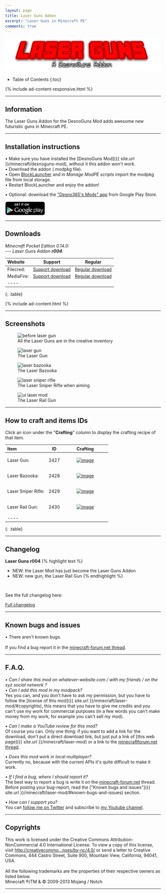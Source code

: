 ```yaml
---
layout: page
title: Laser Guns Addon
excerpt: "Laser Guns in Minecraft PE"
comments: true
---
```


<div style="text-align:center;">
  <img alt="Laser Guns Addon"
      src="/minecraft/laser-mod/images/laser-guns-addon.png" />
</div>

* Table of Contents
{:toc}

{% include ad-content-responsive.html %}

---

## Information

The Laser Guns Addon for the DesnoGuns Mod adds awesome new futuristic guns in Minecraft PE.

---

## Installation instructions

• Make sure you have installed the [DesnoGuns Mod]({{ site.url }}/minecraft/desnoguns-mod), without it this addon won't work.<br>
• Download the addon (.modpkg file).<br>
• Open [BlockLauncher](https://play.google.com/store/apps/details?id=net.zhuoweizhang.mcpelauncher) and in <i>Manage ModPE scripts</i> import the modpkg file from local storage.<br>
• Restart BlockLauncher and enjoy the addon!

• Optional: download the ["Desno365's Mods" app](https://play.google.com/store/apps/details?id=com.desno365.mods) from Google Play Store.

<a href="https://play.google.com/store/apps/details?id=com.desno365.mods">
  <img alt="Get it on Google Play"
    src="/images/en_generic_rgb_wo_45.png" />
</a>

---

## Downloads

<i>Minecraft Pocket Edition 0.14.0:</i><br>
<i> --- Laser Guns Addon <b>r004</b>:</i>

| Website | Support | Regular |
|:--------|:-------:|:-------:|
| Filecred:          | [Support download](http://adf.ly/1YlXtP) | [Regular download](http://filecred.com/A5ECG56F) |
| MediaFire:         | [Support download](http://adf.ly/1YlXvz) | [Regular download](http://www.mediafire.com/download/2c9gm3n8n371xg5/Laser_Guns_Addon_r004_Desno365.modpkg) |
|----
{: .table}

{% include ad-content.html %}

---

## Screenshots

<figure>
  <img src="{{ site.url }}/minecraft/laser-mod/images/laser-guns-creative.jpeg" alt="before laser gun">
  <figcaption>All the Laser Guns are in the creative inventory</figcaption>
</figure>

<figure>
  <img src="{{ site.url }}/minecraft/laser-mod/images/laser-gun.jpeg" alt="laser gun">
  <figcaption>The Laser Gun</figcaption>
</figure>

<figure>
  <img src="{{ site.url }}/minecraft/laser-mod/images/laser-bazooka.jpeg" alt="laser bazooka">
  <figcaption>The Laser Bazooka</figcaption>
</figure>

<figure>
  <img src="{{ site.url }}/minecraft/laser-mod/images/laser-sniper-rifle.jpeg" alt="laser sniper rifle">
  <figcaption>The Laser Sniper Rifle when aiming</figcaption>
</figure>

<figure>
  <img src="{{ site.url }}/minecraft/laser-mod/images/laser-rail-gun.jpeg" alt="ui laser mod">
  <figcaption>The Laser Rail Gun</figcaption>
</figure>

---

## How to craft and items IDs

Click an icon under the "**Crafting**" column to display the crafting recipe of that item.

| Item                         | ID       | Crafting |
|:-----------------------------|:--------:|:--------:|
| Laser Gun:                   | 2427      | <figure><a href="{{ site.url }}/minecraft/desnoguns-mod/images/how-to-craft/crafting/assault-rifle.png"><img src="{{ site.url }}/minecraft/laser-mod/images/how-to-craft/icons/LaserGun.png" alt="image"></a></figure> |
| Laser Bazooka:               | 2428      | <figure><a href="{{ site.url }}/minecraft/desnoguns-mod/images/how-to-craft/crafting/launcher.png"><img src="{{ site.url }}/minecraft/laser-mod/images/how-to-craft/icons/LaserBazooka.png" alt="image"></a></figure> |
| Laser Sniper Rifle:          | 2429      | <figure><a href="{{ site.url }}/minecraft/desnoguns-mod/images/how-to-craft/crafting/sniper-rifle.png"><img src="{{ site.url }}/minecraft/laser-mod/images/how-to-craft/icons/LaserSniperRifle.png" alt="image"></a></figure> |
| Laser Rail Gun:              | 2430      | <figure><a href="{{ site.url }}/minecraft/desnoguns-mod/images/how-to-craft/crafting/minigun.png"><img src="{{ site.url }}/minecraft/laser-mod/images/how-to-craft/icons/LaserRailGun.png" alt="image"></a></figure> |
|----
{: .table}

---

## Changelog

**Laser Guns r004**
{% highlight text %}
- NEW: the Laser Mod has just become the Laser Guns Addon
- NEW: new gun, the Laser Rail Gun
{% endhighlight %}

<br>

See the full changelog here:

<div markdown="0"><a href="{{ site.url }}/minecraft/laser-mod/full-changelog" class="btn">Full changelog</a></div>

---

## Known bugs and issues

• There aren't known bugs.<br><br>
If you find a bug report it in the [minecraft-forum.net thread][thread].

---

## F.A.Q.

*• Can I share this mod on whatever-website.com / with my friends / on the xyz social network ?*<br>
*• Can I add this mod in my modpack?*<br>
Yes you can, and you don't have to ask my permission, but you have to follow the [license of this mod]({{ site.url }}/minecraft/laser-mod/#copyrights), this means that you have to give me credits and you can't use my work for commercial purposes (in a few words you can't make money from my work, for example you can't sell my mod).<br>

*• Can I make a YouTube review for this mod?*<br>
Of course you can. Only one thing: if you want to add a link for the download, don't put a direct download link, but just put a link of [this web page]({{ site.url }}/minecraft/laser-mod) or a link to the [minecraftforum.net thread][thread].<br>

*• Does this mod work in local multiplayer?*<br>
Currently no, because with the current APIs it's quite difficult to make it work.<br>

*• If I find a bug, where I should report it?*<br>
The best way to report a bug is write it on the [minecraft-forum.net][thread] thread. Before posting your bug-report, read the ["Known bugs and issues"]({{ site.url }}/minecraft/laser-mod/#known-bugs-and-issues) section.

*• How can I support you?*<br>
You can [follow me on Twitter](https://twitter.com/desno365) and subscribe to [my Youtube channel](http://www.youtube.com/channel/UCJQL47nQnsijcaN_7pMsjCQ/videos).

---

## Copyrights

This work is licensed under the Creative Commons Attribution-NonCommercial 4.0 International License.
To view a copy of this license, visit [http://creativecommo...nses/by-nc/4.0/](http://creativecommons.org/licenses/by-nc/4.0/) or send a letter to Creative Commons, 444 Castro Street, Suite 900, Mountain View, California, 94041, USA.
<br><br>
All the following trademarks are the properties of their respective owners as listed below.<br>
Minecraft ®/TM & © 2009-2013 Mojang / Notch

---

[thread]: http://www.minecraftforum.net/forums/minecraft-pocket-edition/mcpe-mods-tools/2179257-mod-beta-laser-mod-laser-weapons-r003-by-desno365
